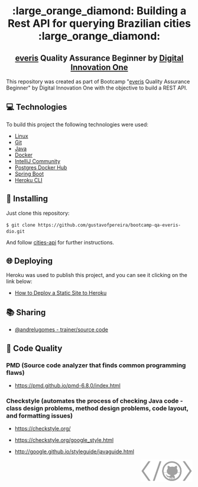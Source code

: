 <h1 align="center">
:large_orange_diamond: Building a Rest API for querying Brazilian cities :large_orange_diamond:
</h1>

<h2 align="center">
  <a href=https://www.everis.com/global/en>everis</a> Quality Assurance Beginner by <a href=https://digitalinnovation.one/>Digital Innovation One</a>
</h2>

<p>
This repository was created as part of Bootcamp "<a href=https://www.everis.com/global/en>everis</a> Quality Assurance Beginner" by Digital Innovation One with the objective to build a REST API.

## :computer: Technologies

To build this project the following technologies were used:
  
  - [Linux](https://www.linux.org/pages/download/)
  - [Git](https://git-scm.com/downloads)
  - [Java](https://www.oracle.com/br/java/technologies/javase-downloads.html)
  - [Docker](https://docs.docker.com/get-docker/)
  - [IntelliJ Community](https://www.jetbrains.com/help/idea/installation-guide.html)
  - [Postgres Docker Hub](https://hub.docker.com/_/postgres)
  - [Spring Boot](https://start.spring.io/)
  - [Heroku CLI](https://devcenter.heroku.com/articles/heroku-cli)

## :rocket: Installing

Just clone this repository:

  `$ git clone https://github.com/gustavofpereira/bootcamp-qa-everis-dio.git`
  
 And follow [cities-api](https://github.com/andrelugomes/digital-innovation-one/tree/master/cities-api) for further instructions.
  
## :globe_with_meridians: Deploying
  
Heroku was used to publish this project, and you can see it clicking on the link below:

  - [How to Deploy a Static Site to Heroku](https://blog.teamtreehouse.com/deploy-static-site-heroku)

## :books: Sharing
  
  - [@andrelugomes - trainer/source code](https://github.com/andrelugomes/digital-innovation-one/tree/master/cities-api)
  
## :mag_right: Code Quality

### PMD (Source code analyzer that finds common programming flaws)

- https://pmd.github.io/pmd-6.8.0/index.html

### Checkstyle (automates the process of checking Java code - class design problems, method design problems, code layout, and formatting issues)

- https://checkstyle.org/

- https://checkstyle.org/google_style.html

- http://google.github.io/styleguide/javaguide.html


<p align="right">
    <a href="https://github.com/gustavofpereira"><img alt="tagcat" src="https://github.com/gustavofpereira/gustavofpereira/blob/main/tagcat.png" width="140"></a>
</p>

